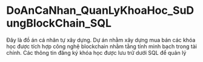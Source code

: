 # DoAnCaNhan_QuanLyKhoaHoc_SuDungBlockChain_SQL
Đây là đồ án cá nhân tự xây dựng. Dự án nhằm xây dựng mua bán các khóa học được tích hợp công nghệ blockchain nhằm tằng tính minh bạch trong tài chính. 
Các thông tin đăng ký khóa học được lưu trữ dưới SQL để quản lý

